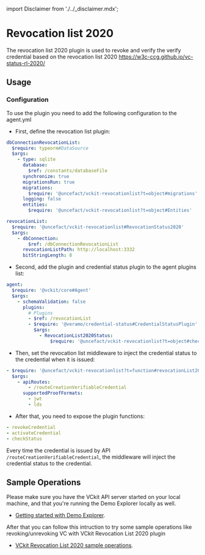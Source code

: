 import Disclaimer from './../\_disclaimer.mdx';

# Revocation list 2020

<Disclaimer />

The revocation list 2020 plugin is used to revoke and verify the verify credential based on the revocation list 2020 https://w3c-ccg.github.io/vc-status-rl-2020/

## Usage

### Configuration

To use the plugin you need to add the following configuration to the agent.yml

- First, define the revocation list plugin:

```yaml
dbConnectionRevocationList:
  $require: typeorm#DataSource
  $args:
    - type: sqlite
      database:
        $ref: /constants/databaseFile
      synchronize: true
      migrationsRun: true
      migrations:
        $require: '@uncefact/vckit-revocationlist?t=object#migrations'
      logging: false
      entities:
        $require: '@uncefact/vckit-revocationlist?t=object#Entities'

revocationList:
  $require: '@uncefact/vckit-revocationlist#RevocationStatus2020'
  $args:
    - dbConnection:
        $ref: /dbConnectionRevocationList
      revocationListPath: http://localhost:3332
      bitStringLength: 8
```

- Second, add the plugin and credential status plugin to the agent plugins list:

```yaml
agent:
  $require: '@vckit/core#Agent'
  $args:
    - schemaValidation: false
      plugins:
        # Plugins
        - $ref: /revocationList
        - $require: '@veramo/credential-status#CredentialStatusPlugin'
          $args:
            - RevocationList2020Status:
                $require: '@uncefact/vckit-revocationlist?t=object#checkStatus'
```

- Then, set the revocation list middleware to inject the credential status to the credential when it is issued:

```yaml
- $require: '@uncefact/vckit-revocationlist?t=function#revocationList2020'
  $args:
    - apiRoutes:
        - /routeCreationVerifiableCredential
      supportedProofFormats:
        - jwt
        - lds
```

- After that, you need to expose the plugin functions:

```yaml
- revokeCredential
- activateCredential
- checkStatus
```

Every time the credential is issued by API `/routeCreationVerifiableCredential`, the middleware will inject the credential status to the credential.

## Sample Operations
Please make sure you have the VCkit API server started on your local machine, and that you're running the Demo Explorer locally as well.
* [Getting started with Demo Explorer](/docs/category/demo-explorer).

After that you can follow this intruction to try some sample operations like revoking/unrevoking VC with VCkit Revocation List 2020 plugin
* [VCkit Revocation List 2020 sample operations](/docs/get-started/demo-explorer-get-started/basic-operations).
